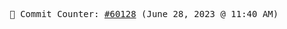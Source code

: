 <p align="center">
    <samp>
        📮 Commit Counter: <a href="https://github.com/Javascript-void0/Javascript-void0/commits/main">#60128</a> (June 28, 2023 @ 11:40 AM)
    </samp>
</p>